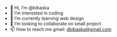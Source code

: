 - 👋 Hi, I’m @bibaska
- 👀 I’m interested in coding
- 🌱 I’m currently learning web design
- 💞️ I’m looking to collaborate on small project
- 📫 How to reach me gmail: dbibaska@gmail.com

<!---
bibaska/bibaska is a ✨ special ✨ repository because its `README.md` (this file) appears on your GitHub profile.
You can click the Preview link to take a look at your changes.
--->
